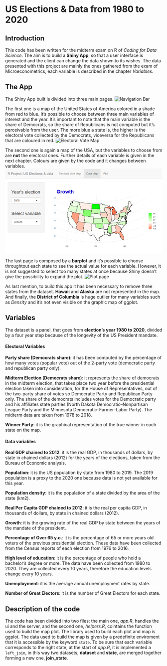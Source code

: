 US Elections & Data from 1980 to 2020
================

## Introduction

This code has been written for the midterm exam on R of *Coding for Data
Science*. The aim is to build a **Shiny App**, so that a user interface
is generated and the client can change the data shown to its wishes. The
data presented with this project are mainly the ones gathered from the
exam of Microeconometrics, each variable is described in the chapter
*Variables*.

## The App

The Shiny App built is divided into three main pages. ![Navigation
Bar](Readme_files/figure-gfm/navbar.png)

The first one is a map of the United States of America colored in a
shade from red to blue. It’s possible to choose between three main
variables of interest and the year. It’s important to note that the main
variable is the share of Democrats, so the share of Republicans is not
computed but it’s perceivable from the user. The more blue a state is,
the higher is the electoral vote collected by the Democrats, viceversa
for the Republicans that are coloured in red. ![Electoral Vote
Map](Readme_files/figure-gfm/ElMap.png)

The second one is again a map of the USA, but the variables to choose
from are **not** the electoral ones. Further details of each variable is
given in the next chapter. Colours are given by the code and it changes
between variables. ![Data Map](Readme_files/figure-gfm/DataMap.png)

The last page is composed by a **barplot** and it’s possible to choose
throughtout each state to see the actual value for each variable.
However, it is not suggested to select too many states at once because
Shiny doesn’t give the possibility to expand the plot. ![Plot
page](Readme_files/figure-gfm/plot.png)

As last mention, to build this app it has been necessary to remove three
states from the dataset. **Hawaii** and **Alaska** are not represented
in the map. And finally, the **District of Columbia** is huge outlier
for many variables such as *Density* and it’s not even visible on the
graphic map of ggplot.

## Variables

The dataset is a panel, that goes from **election’s year 1980 to 2020**,
divided by a four year step because of the longevity of the US President
mandate.

#### Electoral Variables

**Party share (Democrats share)**: it has been computed by the
percentage of how many votes (popular vote) out of the 2-party vote
(democratic party and republican party only).

**Midterm Election (Democrats share)**: it represents the share of
democrats in the midterm election, that takes place two year before the
presidential election taken into consideration, for the House of
Representatives, out of the two-party share of votes so Democratic Party
and Republican Party only. The share of the democrats includes votes for
the Democratic party and his affiliates state parties (North Dakota
Democratic–Nonpartisan League Party and the Minnesota
Democratic–Farmer–Labor Party). The midterm data are taken from 1978
to 2018.

**Winner Party**: it is the graphical representation of the true winner
in each state on the map.

#### Data variables

**Real GDP chained to 2012**: it is the real GDP, in thousands of
dollars, by state in chained dollars (2012) for the years of the
elections, taken from the Bureau of Economic analysis.

**Population**: it is the US population by state from 1980 to 2019. The
2019 population is a proxy to the 2020 one because data is not yet
available for this year.

**Population density**: it is the population of a state divided by the
area of the state (km2).

**Real Per Capita GDP chained to 2012**: it is the real per capita GDP,
in thousands of dollars, by state in chained dollars (2012).

**Growth**: it is the growing rate of the real GDP by state between the
years of the mandate of the president.

**Percentage of Over 65 y.o.**: it is the percentage of 65 or more years
old voters of the previous presidential election. These data have been
collected from the Census reports of each election from 1976 to 2016.

**High level of education**: it is the percentage of people who hold a
bachelor’s degree or more. The data have been collected from 1980 to
2020. They are collected every 10 years, therefore the education levels
change every 10 years.

**Unemployment**: it is the average annual unemployment rates by state.

**Number of Great Electors**: it is the number of Great Electors for
each state.

## Description of the code

The code has been divided into two files: the main one, *app.R*, handles
the ui and the server, and the second one, *helpers.R*, cointains the
function used to build the map plot. The library used to build each plot
and map is ggplot. The data used to build the map is given by a
predefinite enviroment that it is accessible by the keyword `state`. To
be sure that each variable corresponds to the right state, at the start
of *app.R*, it is implemented a `left_join`, in this way two datasets,
**dataset** and **state**, are merged together forming a new one,
**join\_state**.
